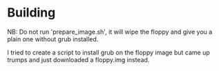 # Building

NB: Do not run 'prepare_image.sh', it will wipe the floppy and give you a plain one without grub installed.

I tried to create a script to install grub on the floppy image but came up trumps and just downloaded a floppy.img instead.
